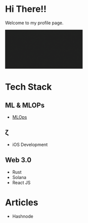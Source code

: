 # Hi There!! 

Welcome to my profile page.

<img width="50%" height="50%" src="https://github.com/rvbug/rvbug.github.io/blob/main/profile.gif">

# Tech Stack

## ML & MLOPs

- <a href="https://github.com/rvbug/mlops">MLOps</a>


## ζ 

- iOS Development


## Web 3.0

- Rust
- Solana
- React JS

# Articles
- Hashnode
